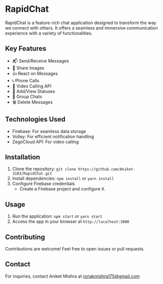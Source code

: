# RapidChat



RapidChat is a feature-rich chat application designed to transform the way we connect with others. It offers a seamless and immersive communication experience with a variety of functionalities.

## Key Features

- 📬 Send/Receive Messages
- 📸 Share Images
- 👍 React on Messages
- 📞 Phone Calls
- 🎥 Video Calling API
- 📝 Add/View Statuses
- 👥 Group Chats
- 🗑️ Delete Messages

## Technologies Used

- Firebase: For seamless data storage
- Volley: For efficient notification handling
- ZegoCloud API: For video calling

## Installation

1. Clone the repository: `git clone https://github.com/Aniket-3103/RapidChat.git`
2. Install dependencies: `npm install` or `yarn install`
3. Configure Firebase credentials
   - Create a Firebase project and configure it.

## Usage

1. Run the application: `npm start` or `yarn start`
2. Access the app in your browser at `http://localhost:3000`

## Contributing

Contributions are welcome! Feel free to open issues or pull requests.


## Contact

For inquiries, contact Aniket Mishra at ronakmishra175@gmail.com

